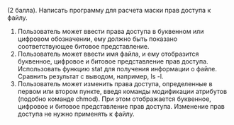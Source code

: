 (2 балла). Написать программу для расчета маски прав доступа к файлу.
1) Пользователь может ввести права доступа в буквенном или цифровом
обозначении, ему должно быть показано соответствующее битовое
представление.
2) Пользователь может ввести имя файла, и ему отобразится буквенное,
цифровое и битовое представление прав доступа. Использовать функцию stat
для получения информации о файле. Сравнить результат с выводом,
например, ls -l.
3) Пользователь может изменить права доступа, определенные в первом или
втором пункте, введя команды модификации атрибутов (подобно команде
chmod). При этом отображается буквенное, цифровое и битовое
представление прав доступа. Изменение прав доступа не нужно применять к
файлу.